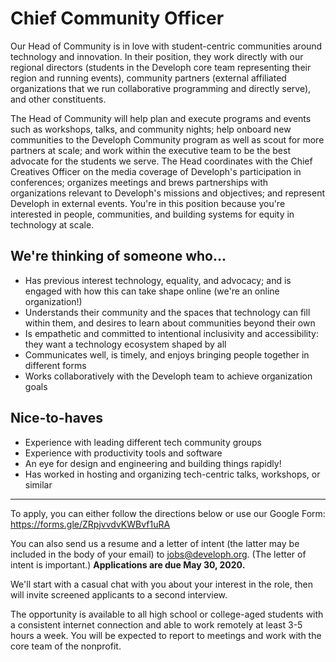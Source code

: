 # Chief Community Officer
Our Head of Community is in love with student-centric communities around technology and innovation. In their position, they work directly with our regional directors (students in the Developh core team representing their region and running events), community partners (external affiliated organizations that we run collaborative programming and directly serve), and other constituents.

The Head of Community will help plan and execute programs and events such as workshops, talks, and community nights; help onboard new communities to the Developh Community program as well as scout for more partners at scale; and work within the executive team to be the best advocate for the students we serve. The Head coordinates with the Chief Creatives Officer on the media coverage of Developh's participation in conferences; organizes meetings and brews partnerships with organizations relevant to Developh's missions and objectives; and represent Developh in external events. You're in this position because you're interested in people, communities, and building systems for equity in technology at scale.

## We're thinking of someone who...
* Has previous interest technology, equality, and advocacy; and is engaged with how this can take shape online (we're an online organization!)
* Understands their community and the spaces that technology can fill within them, and desires to learn about communities beyond their own
* Is empathetic and committed to intentional inclusivity and accessibility: they want a technology ecosystem shaped by all
* Communicates well, is timely, and enjoys bringing people together in different forms
* Works collaboratively with the Developh team to achieve organization goals

## Nice-to-haves
* Experience with leading different tech community groups
* Experience with productivity tools and software
* An eye for design and engineering and building things rapidly! 
* Has worked in hosting and organizing tech-centric talks, workshops, or similar

___

To apply, you can either follow the directions below or use our Google Form: https://forms.gle/ZRpjvvdvKWBvf1uRA 

You can also send us a resume and a letter of intent (the latter may be included in the body of your email) to jobs@developh.org. (The letter of intent is important.)
**Applications are due May 30, 2020.**

We'll start with a casual chat with you about your interest in the role, then will invite screened applicants to a second interview.

The opportunity is available to all high school or college-aged students with a consistent internet connection and able to work remotely at least 3-5 hours a week. You will be expected to report to meetings and work with the core team of the nonprofit.
